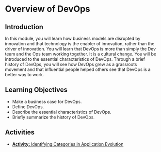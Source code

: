 # Overview of DevOps
## Introduction
In this module, you will learn how business models are disrupted by innovation and that technology is the enabler of innovation, rather than the driver of innovation. You will learn that DevOps is more than simply the Dev team and the Ops team working together. It is a cultural change. You will be introduced to the essential characteristics of DevOps. Through a brief history of DevOps, you will see how DevOps grew as a grassroots movement and that influential people helped others see that DevOps is a better way to work.

## Learning Objectives
* Make a business case for DevOps.
* Define DevOps.
* Describe the essential characteristics of DevOps.
* Briefly summarize the history of DevOps.

## Activities
* [**Activity:** Identifying Categories in Application Evolution](https://cf-courses-data.s3.us.cloud-object-storage.appdomain.cloud/IBM-CS0191EN-SkillsNetwork/labs/Module_1/Evolution/index.html)
